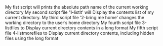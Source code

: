 My fist script will  prints the absolute path name of the current working directory
My second script file '1-listit' will Display the contents list of my current directory.
My third script file '2-bring me home' changes the working directory to the user’s home directory
My fourth script file 3-listfiles to Display current directory contents in a long format
My fifth script file 4-listmorefiles to Display current directory contents, including hidden files using the long format
